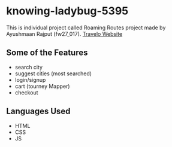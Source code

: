 # knowing-ladybug-5395
This is individual project called Roaming Routes project made by Ayushmaan Rajput (fw27_017).
[Travelo Website](https://stately-cactus-6c6a66.netlify.app/)

## Some of the Features
* search city
* suggest cities (most searched)
* login/signup
* cart (tourney Mapper)
* checkout

## Languages Used
* HTML
* CSS
* JS
